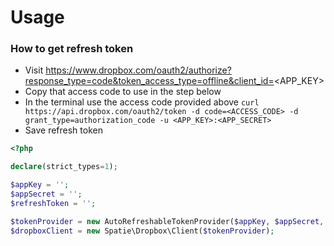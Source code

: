 # Usage

### How to get refresh token
- Visit https://www.dropbox.com/oauth2/authorize?response_type=code&token_access_type=offline&client_id=<APP_KEY>
- Copy that access code to use in the step below
- In the terminal use the access code provided above
  `curl https://api.dropbox.com/oauth2/token -d code=<ACCESS_CODE> -d grant_type=authorization_code -u <APP_KEY>:<APP_SECRET>`
- Save refresh token

```php
<?php

declare(strict_types=1);

$appKey = '';
$appSecret = ''; 
$refreshToken = '';

$tokenProvider = new AutoRefreshableTokenProvider($appKey, $appSecret, $refreshToken);
$dropboxClient = new Spatie\Dropbox\Client($tokenProvider);
```
